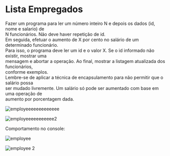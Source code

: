 # Lista Empregados

Fazer um programa para ler um número inteiro N e depois os dados (id, nome e salario) de <br>
N funcionários. Não deve haver repetição de id. <br>
Em seguida, efetuar o aumento de X por cento no salário de um determinado funcionário. <br>
Para isso, o programa deve ler um id e o valor X. Se o id informado não existir, mostrar uma <br>
mensagem e abortar a operação. Ao final, mostrar a listagem atualizada dos funcionários, <br>
conforme exemplos. <br>
Lembre-se de aplicar a técnica de encapsulamento para não permitir que o salário possa <br>
ser mudado livremente. Um salário só pode ser aumentado com base em uma operação de <br>
aumento por porcentagem dada. <br>


![employeeeeeeeeeeeee](https://user-images.githubusercontent.com/24979432/186191609-9b0b1e6e-59d1-4d64-acdf-1c7caa6a6215.png) <br>



![employeeeeeeeeeee2](https://user-images.githubusercontent.com/24979432/186191659-c208fac1-7706-497d-a465-3955760ed4d0.png) <br>

Comportamento no console: <br>


![employee](https://user-images.githubusercontent.com/24979432/186191827-41aab04a-f076-4863-ad7e-2da6a04ed286.png) <br>


![employee 2](https://user-images.githubusercontent.com/24979432/186191842-7086c540-392c-4746-99f4-83301e180fa4.png) <br>
























